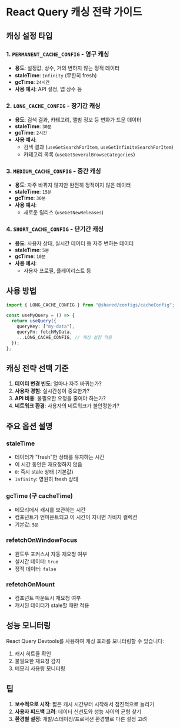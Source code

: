 # React Query 캐싱 전략 가이드

## 캐싱 설정 타입

### 1. `PERMANENT_CACHE_CONFIG` - 영구 캐싱

- **용도**: 설정값, 상수, 거의 변하지 않는 정적 데이터
- **staleTime**: `Infinity` (무한히 fresh)
- **gcTime**: `24시간`
- **사용 예시**: API 설정, 앱 상수 등

### 2. `LONG_CACHE_CONFIG` - 장기간 캐싱

- **용도**: 검색 결과, 카테고리, 앨범 정보 등 변화가 드문 데이터
- **staleTime**: `30분`
- **gcTime**: `2시간`
- **사용 예시**:
  - 검색 결과 (`useGetSearchForItem`, `useGetInfiniteSearchForItem`)
  - 카테고리 목록 (`useGetSeveralBrowseCategories`)

### 3. `MEDIUM_CACHE_CONFIG` - 중간 캐싱

- **용도**: 자주 바뀌지 않지만 완전히 정적이지 않은 데이터
- **staleTime**: `15분`
- **gcTime**: `30분`
- **사용 예시**:
  - 새로운 릴리스 (`useGetNewReleases`)

### 4. `SHORT_CACHE_CONFIG` - 단기간 캐싱

- **용도**: 사용자 상태, 실시간 데이터 등 자주 변하는 데이터
- **staleTime**: `5분`
- **gcTime**: `10분`
- **사용 예시**:
  - 사용자 프로필, 플레이리스트 등

## 사용 방법

```typescript
import { LONG_CACHE_CONFIG } from "@shared/configs/cacheConfig";

const useMyQuery = () => {
  return useQuery({
    queryKey: ["my-data"],
    queryFn: fetchMyData,
    ...LONG_CACHE_CONFIG, // 캐싱 설정 적용
  });
};
```

## 캐싱 전략 선택 기준

1. **데이터 변경 빈도**: 얼마나 자주 바뀌는가?
2. **사용자 경험**: 실시간성이 중요한가?
3. **API 비용**: 불필요한 요청을 줄여야 하는가?
4. **네트워크 환경**: 사용자의 네트워크가 불안정한가?

## 주요 옵션 설명

### staleTime

- 데이터가 "fresh"한 상태를 유지하는 시간
- 이 시간 동안은 재요청하지 않음
- `0`: 즉시 stale 상태 (기본값)
- `Infinity`: 영원히 fresh 상태

### gcTime (구 cacheTime)

- 메모리에서 캐시를 보관하는 시간
- 컴포넌트가 언마운트되고 이 시간이 지나면 가비지 컬렉션
- 기본값: `5분`

### refetchOnWindowFocus

- 윈도우 포커스시 자동 재요청 여부
- 실시간 데이터: `true`
- 정적 데이터: `false`

### refetchOnMount

- 컴포넌트 마운트시 재요청 여부
- 캐시된 데이터가 stale할 때만 적용

## 성능 모니터링

React Query Devtools를 사용하여 캐싱 효과를 모니터링할 수 있습니다:

1. 캐시 히트율 확인
2. 불필요한 재요청 감지
3. 메모리 사용량 모니터링

## 팁

1. **보수적으로 시작**: 짧은 캐시 시간부터 시작해서 점진적으로 늘리기
2. **사용자 피드백 고려**: 데이터 신선도와 성능 사이의 균형 찾기
3. **환경별 설정**: 개발/스테이징/프로덕션 환경별로 다른 설정 고려
